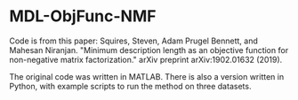 # MDL-ObjFunc-NMF

Code is from this paper:
Squires, Steven, Adam Prugel Bennett, and Mahesan Niranjan. "Minimum description length as an objective function for non-negative matrix factorization." arXiv preprint arXiv:1902.01632 (2019).

The original code was written in MATLAB. There is also a version written in Python, with example scripts to run the method on three datasets.
